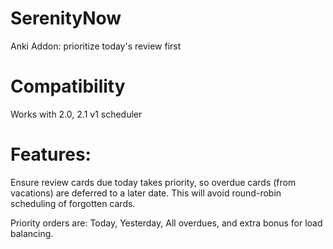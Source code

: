 # SerenityNow
Anki Addon: prioritize today's review first

# Compatibility
Works with 2.0, 2.1 v1 scheduler

# Features:
Ensure review cards due today takes priority, so overdue cards (from vacations) are deferred to a later date. This will avoid round-robin scheduling of forgotten cards.

Priority orders are: Today, Yesterday, All overdues, and extra bonus for load balancing.
